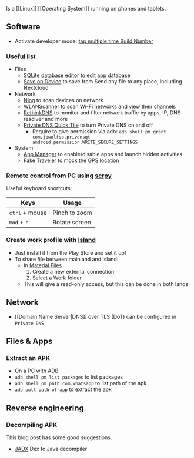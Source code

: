 Is a [[Linux]] [[Operating System]] running on phones and tablets.
## Software
- Activate developer mode: [tap multiple time Build Number](https://developer.android.com/studio/debug/dev-options)
### Useful list
* Files
    * [SQLite database editor](https://play.google.com/store/apps/details?id=com.tomminosoftware.sqliteeditor) to edit app database
    * [Save on Device](https://github.com/lmj0011/save-on-device) to save from Send any file to any place, including Nextcloud
* Network
    * [Ning](https://github.com/csicar/Ning) to scan devices on network
    * [WLANScanner](https://github.com/bewue/WLANScanner) to scan Wi-Fi networks and view their channels
    * [RethinkDNS](https://github.com/celzero/rethink-app) to monitor and filter network traffic by apps, IP, DNS resolver and more
    * [Private DNS Quick Tile](https://github.com/joshuawolfsohn/Private-DNS-Quick-Tile) to turn Private DNS on and off
	    * Require to give permission via adb: `adb shell pm grant com.jpwolfso.privdnsqt android.permission.WRITE_SECURE_SETTINGS`
* System
    * [App Manager](https://muntashirakon.github.io/AppManager/) to enable/disable apps and launch hidden activities
    * [Fake Traveler](https://github.com/mcastillof/FakeTraveler) to mock the GPS location
### Remote control from PC using [scrpy](https://github.com/Genymobile/scrcpy)
Useful keyboard shortcuts:

Keys | Usage
-|-
`ctrl` + mouse | Pinch to zoom
`mod` + `r` | Rotate screen

### Create work profile with [Island](https://github.com/oasisfeng/island)
* Just install it from the Play Store and set it up!
* To share file between mainland and island:
    * In [Material Files](https://github.com/zhanghai/MaterialFiles)
        1. Create a new external connection
        1. Select a Work folder
    * This will give a read-only access, but this can be done in both lands
## Network
- [[Domain Name Server|DNS]] over TLS (DoT) can be configured in `Private DNS`
## Files & Apps
### Extract an APK
- On a PC with ADB
- `adb shell pm list packages` to list packages
- `adb shell pm path com.whatsapp` to list path of the apk
- `adb pull path-of-app` to extract the apk
## Reverse engineering
### Decompiling APK
This blog post has some good suggestions.
* [JADX](https://github.com/skylot/jadx) Dex to Java decompiler
